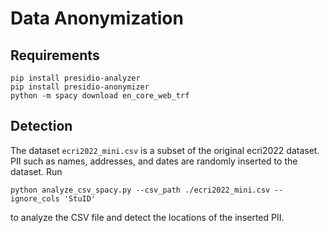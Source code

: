 # Data Anonymization


## Requirements

```
pip install presidio-analyzer
pip install presidio-anonymizer
python -m spacy download en_core_web_trf
```


## Detection

The dataset `ecri2022_mini.csv` is a subset of the original ecri2022 dataset. PII such as names, addresses, and dates are randomly inserted to the dataset. Run

```
python analyze_csv_spacy.py --csv_path ./ecri2022_mini.csv --ignore_cols 'StuID'
```

to analyze the CSV file and detect the locations of the inserted PII.